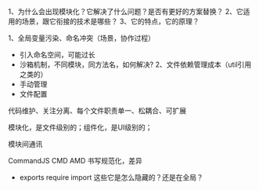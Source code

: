 1、为什么会出现模块化？它解决了什么问题？是否有更好的方案替换？
2、它适用的场景，跟它衔接的技术是哪些？
3、它的特点，它的原理？

1、全局变量污染、命名冲突（场景，协作过程）
- 引入命名空间，可能过长
- 沙箱机制，不同模块，同方法名，如何解决?
2、文件依赖管理成本（util引用之类的）
- 手动管理
- 文件配置


代码维护、关注分离、每个文件职责单一、松耦合、可扩展




模块化，是文件级别的；组件化，是UI级别的；

模块间通讯


CommandJS CMD AMD 书写规范化，差异

- exports require import 这些它是怎么隐藏的？还是在全局？

